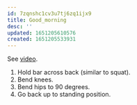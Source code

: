 ```yaml
---
id: 7zqnshc1cv3u7tj6zq1ijx9
title: Good_morning
desc: ''
updated: 1651205610576
created: 1651205533931
---
```


See [video](https://www.youtube.com/watch?v=VkNcc0BQrpA).

1. Hold bar across back (similar to squat).
2. Bend knees.
3. Bend hips to 90 degrees.
4. Go back up to standing position.
